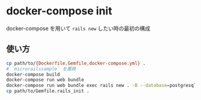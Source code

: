 # docker-compose init

docker-compose を用いて `rails new` したい時の最初の構成

## 使い方

```sh
cp path/to/{Dockerfile,Gemfile,docker-compose.yml} .
# `microrailssample` を置換
docker-compose build
docker-compose run web bundle
docker-compose run web bundle exec rails new . -B --database=postgresql --force
cp path/to/Gemfile.rails_init .
```
